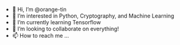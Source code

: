 - 👋 Hi, I’m @orange-tin
- 👀 I’m interested in Python, Cryptography, and Machine Learning
- 🌱 I’m currently learning Tensorflow
- 💞️ I’m looking to collaborate on everything!
- 📫 How to reach me ...

<!---
orange-tin/orange-tin is a ✨ special ✨ repository because its `README.md` (this file) appears on your GitHub profile.
You can click the Preview link to take a look at your changes.
--->

